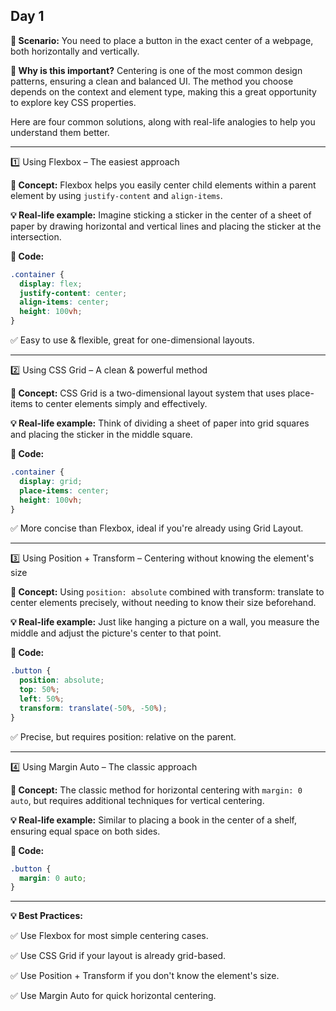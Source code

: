 ## Day 1

**📌 Scenario:** You need to place a button in the exact center of a webpage, both horizontally and vertically.

**📌 Why is this important?** Centering is one of the most common design patterns, ensuring a clean and balanced UI. The method you choose depends on the context and element type, making this a great opportunity to explore key CSS properties.

Here are four common solutions, along with real-life analogies to help you understand them better.

---

1️⃣ Using Flexbox – The easiest approach

**🎯 Concept:** Flexbox helps you easily center child elements within a parent element by using `justify-content` and `align-items`.

**💡 Real-life example:**
Imagine sticking a sticker in the center of a sheet of paper by drawing horizontal and vertical lines and placing the sticker at the intersection.

**📝 Code:**
```css
.container {
  display: flex;
  justify-content: center;
  align-items: center;
  height: 100vh; 
}
```
✅ Easy to use & flexible, great for one-dimensional layouts.

---

2️⃣ Using CSS Grid – A clean & powerful method

**🎯 Concept:** CSS Grid is a two-dimensional layout system that uses place-items to center elements simply and effectively.

**💡 Real-life example:** Think of dividing a sheet of paper into grid squares and placing the sticker in the middle square.

**📝 Code:**
```css
.container {
  display: grid;
  place-items: center;
  height: 100vh;
}
```
✅ More concise than Flexbox, ideal if you're already using Grid Layout.

---

3️⃣ Using Position + Transform – Centering without knowing the element's size 

**🎯 Concept:** Using `position: absolute` combined with transform: translate to center elements precisely, without needing to know their size beforehand.

**💡 Real-life example:** Just like hanging a picture on a wall, you measure the middle and adjust the picture's center to that point.

**📝 Code:**
```css
.button {
  position: absolute;
  top: 50%;
  left: 50%;
  transform: translate(-50%, -50%);
}
```
✅ Precise, but requires position: relative on the parent.

---

4️⃣ Using Margin Auto – The classic approach 

**🎯 Concept:** The classic method for horizontal centering with `margin: 0 auto`, but requires additional techniques for vertical centering.

**💡 Real-life example:** Similar to placing a book in the center of a shelf, ensuring equal space on both sides.

**📝 Code:**
```css
.button {
  margin: 0 auto;
}
```

---

**💡 Best Practices:**

✅ Use Flexbox for most simple centering cases.

✅ Use CSS Grid if your layout is already grid-based.

✅ Use Position + Transform if you don't know the element's size.

✅ Use Margin Auto for quick horizontal centering.